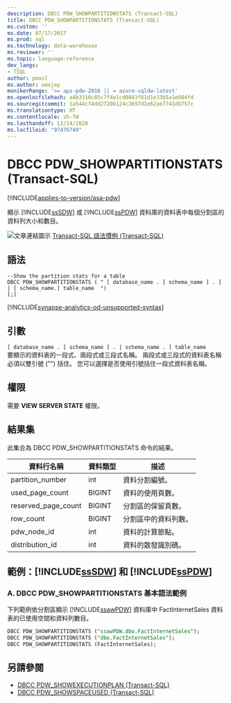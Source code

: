 ```yaml
---
description: DBCC PDW_SHOWPARTITIONSTATS (Transact-SQL)
title: DBCC PDW_SHOWPARTITIONSTATS (Transact-SQL)
ms.custom: ''
ms.date: 07/17/2017
ms.prod: sql
ms.technology: data-warehouse
ms.reviewer: ''
ms.topic: language-reference
dev_langs:
- TSQL
author: pmasl
ms.author: umajay
monikerRange: '>= aps-pdw-2016 || = azure-sqldw-latest'
ms.openlocfilehash: a4b3316c85c7f4e1cd0843f81d1e33b5a1e084fd
ms.sourcegitcommit: 1a544cf4dd2720b124c3697d1e62ae7741db757c
ms.translationtype: HT
ms.contentlocale: zh-TW
ms.lasthandoff: 12/14/2020
ms.locfileid: "97476749"
---
```

# <a name="dbcc-pdw_showpartitionstats-transact-sql"></a>DBCC PDW_SHOWPARTITIONSTATS (Transact-SQL)

[!INCLUDE[applies-to-version/asa-pdw](../../includes/applies-to-version/asa-pdw.md)]

顯示 [!INCLUDE[ssSDW](../../includes/sssdw-md.md)] 或 [!INCLUDE[ssPDW](../../includes/sspdw-md.md)] 資料庫的資料表中每個分割區的資料列大小和數目。
  
![文章連結圖示](../../database-engine/configure-windows/media/topic-link.gif "文章連結圖示") [Transact-SQL 語法慣例 &#40;Transact-SQL&#41;](../../t-sql/language-elements/transact-sql-syntax-conventions-transact-sql.md)
  
## <a name="syntax"></a>語法  
  
```syntaxsql
--Show the partition stats for a table  
DBCC PDW_SHOWPARTITIONSTATS ( " [ database_name . [ schema_name ] . ] | [ schema_name.] table_name  ")  
[;]  
```  

[!INCLUDE[synapse-analytics-od-unsupported-syntax](../../includes/synapse-analytics-od-unsupported-syntax.md)]

## <a name="arguments"></a>引數  
 `[ database_name . [ schema_name ] . | schema_name . ] table_name`  
 要顯示的資料表的一段式、兩段式或三段式名稱。  兩段式或三段式的資料表名稱必須以雙引號 ("") 括住。 您可以選擇是否使用引號括住一段式資料表名稱。  
  
## <a name="permissions"></a>權限
需要 **VIEW SERVER STATE** 權限。
  
## <a name="result-sets"></a>結果集  
此集合為 DBCC PDW_SHOWPARTITIONSTATS 命令的結果。
  
|資料行名稱|資料類型|描述|  
|-----------------|---------------|-----------------|  
|partition_number|int|資料分割編號。|  
|used_page_count|BIGINT|資料的使用頁數。|  
|reserved_page_count|BIGINT|分割區的保留頁數。|  
|row_count|BIGINT|分割區中的資料列數。|  
|pdw_node_id|int|資料的計算節點。|  
|distribution_id|int|資料的散發識別碼。|  
  
## <a name="examples-sssdw-and-sspdw"></a>範例：[!INCLUDE[ssSDW](../../includes/sssdw-md.md)] 和 [!INCLUDE[ssPDW](../../includes/sspdw-md.md)]  
### <a name="a-dbcc-pdw_showpartitionstats-basic-syntax-examples"></a>A. DBCC PDW_SHOWPARTITIONSTATS 基本語法範例  
下列範例依分割區顯示 [!INCLUDE[ssawPDW](../../includes/ssawpdw-md.md)] 資料庫中 FactInternetSales 資料表的已使用空間和資料列數目。
  
```sql
DBCC PDW_SHOWPARTITIONSTATS ("ssawPDW.dbo.FactInternetSales");  
DBCC PDW_SHOWPARTITIONSTATS ("dbo.FactInternetSales");  
DBCC PDW_SHOWPARTITIONSTATS (FactInternetSales);  
```  

## <a name="see-also"></a>另請參閱

- [DBCC PDW_SHOWEXECUTIONPLAN &#40;Transact-SQL&#41;](dbcc-pdw-showexecutionplan-transact-sql.md)  
- [DBCC PDW_SHOWSPACEUSED &#40;Transact-SQL&#41;](dbcc-pdw-showspaceused-transact-sql.md)  
